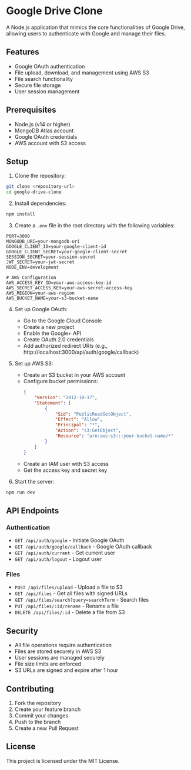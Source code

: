 # Google Drive Clone

A Node.js application that mimics the core functionalities of Google Drive, allowing users to authenticate with Google and manage their files.

## Features

- Google OAuth authentication
- File upload, download, and management using AWS S3
- File search functionality
- Secure file storage
- User session management

## Prerequisites

- Node.js (v14 or higher)
- MongoDB Atlas account
- Google OAuth credentials
- AWS account with S3 access

## Setup

1. Clone the repository:
```bash
git clone <repository-url>
cd google-drive-clone
```

2. Install dependencies:
```bash
npm install
```

3. Create a `.env` file in the root directory with the following variables:
```
PORT=3000
MONGODB_URI=your-mongodb-uri
GOOGLE_CLIENT_ID=your-google-client-id
GOOGLE_CLIENT_SECRET=your-google-client-secret
SESSION_SECRET=your-session-secret
JWT_SECRET=your-jwt-secret
NODE_ENV=development

# AWS Configuration
AWS_ACCESS_KEY_ID=your-aws-access-key-id
AWS_SECRET_ACCESS_KEY=your-aws-secret-access-key
AWS_REGION=your-aws-region
AWS_BUCKET_NAME=your-s3-bucket-name
```

4. Set up Google OAuth:
   - Go to the Google Cloud Console
   - Create a new project
   - Enable the Google+ API
   - Create OAuth 2.0 credentials
   - Add authorized redirect URIs (e.g., http://localhost:3000/api/auth/google/callback)

5. Set up AWS S3:
   - Create an S3 bucket in your AWS account
   - Configure bucket permissions:
     ```json
     {
         "Version": "2012-10-17",
         "Statement": [
             {
                 "Sid": "PublicReadGetObject",
                 "Effect": "Allow",
                 "Principal": "*",
                 "Action": "s3:GetObject",
                 "Resource": "arn:aws:s3:::your-bucket-name/*"
             }
         ]
     }
     ```
   - Create an IAM user with S3 access
   - Get the access key and secret key

6. Start the server:
```bash
npm run dev
```

## API Endpoints

### Authentication
- `GET /api/auth/google` - Initiate Google OAuth
- `GET /api/auth/google/callback` - Google OAuth callback
- `GET /api/auth/current` - Get current user
- `GET /api/auth/logout` - Logout user

### Files
- `POST /api/files/upload` - Upload a file to S3
- `GET /api/files` - Get all files with signed URLs
- `GET /api/files/search?query=searchTerm` - Search files
- `PUT /api/files/:id/rename` - Rename a file
- `DELETE /api/files/:id` - Delete a file from S3

## Security

- All file operations require authentication
- Files are stored securely in AWS S3
- User sessions are managed securely
- File size limits are enforced
- S3 URLs are signed and expire after 1 hour

## Contributing

1. Fork the repository
2. Create your feature branch
3. Commit your changes
4. Push to the branch
5. Create a new Pull Request

## License

This project is licensed under the MIT License. 